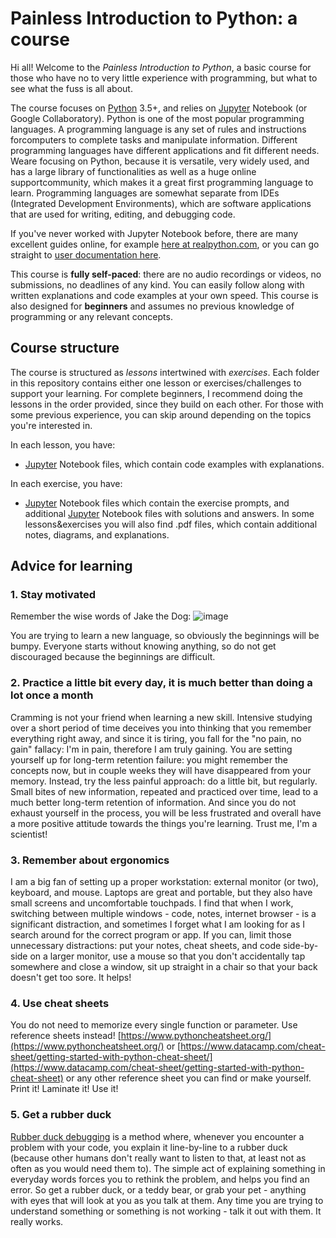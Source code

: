 # Painless Introduction to Python: a course
Hi all! 
Welcome to the _Painless Introduction to Python_, a basic course for those who have no to very little experience with programming, but what to see what the fuss is all about. 

The course focuses on [Python](https://www.python.org/) 3.5+, and relies on [Jupyter](https://jupyter.org/) Notebook (or Google Collaboratory). Python is one of the most popular programming languages. A programming language is any set of rules and instructions forcomputers to complete tasks and manipulate information. Different programming languages have different applications and fit different needs. Weare focusing on Python, because it is versatile, very widely used, and has a large library of functionalities as well as a huge online supportcommunity, which makes it a great first programming language to learn. Programming languages are somewhat separate from IDEs (Integrated Development Environments), which are software applications that are used for writing, editing, and debugging code. 

If you've never worked with Jupyter Notebook before, there are many excellent guides online, for example [here at realpython.com](https://realpython.com/jupyter-notebook-introduction/), or you can go straight to [user documentation here](https://jupyter-notebook.readthedocs.io/en/latest/notebook.html/). 

This course is **fully self-paced**: there are no audio recordings or videos, no submissions, no deadlines of any kind. You can easily follow along with written explanations and code examples at your own speed. This course is also designed for **beginners** and assumes no previous knowledge of programming or any relevant concepts. 

## Course structure
The course is structured as _lessons_ intertwined with _exercises_. Each folder in this repository contains either one lesson or exercises/challenges to support your learning. For complete beginners, I recommend doing the lessons in the order provided, since they build on each other. For those with some previous experience, you can skip around depending on the topics you're interested in.

In each lesson, you have:
- [Jupyter](https://jupyter.org/) Notebook files, which contain code examples with explanations. 

In each exercise, you have:
- [Jupyter](https://jupyter.org/) Notebook files which contain the exercise prompts, and additional [Jupyter](https://jupyter.org/) Notebook files with solutions and answers.
In some lessons&exercises you will also find .pdf files, which contain additional notes, diagrams, and explanations.

## Advice for learning
### 1. Stay motivated
Remember the wise words of Jake the Dog:
![image](https://github.com/akaszowska/Painless-Introduction-to-Python-course/assets/48135520/747c979d-9346-49e6-ac24-309b68ecc139)

You are trying to learn a new language, so obviously the beginnings will be bumpy. Everyone starts without knowing anything, so do not get discouraged because the beginnings are difficult. 

### 2. Practice a little bit every day, it is much better than doing a lot once a month
Cramming is not your friend when learning a new skill. Intensive studying over a short period of time deceives you into thinking that you remember everything right away, and since it is tiring, you fall for the "no pain, no gain" fallacy: I'm in pain, therefore I am truly gaining. You are setting yourself up for long-term retention failure: you might remember the concepts now, but in couple weeks they will have disappeared from your memory.
Instead, try the less painful approach: do a little bit, but regularly. Small bites of new information, repeated and practiced over time, lead to a much better long-term retention of information. And since you do not exhaust yourself in the process, you will be less frustrated and overall have a more positive attitude towards the things you're learning. 
Trust me, I'm a scientist! 

### 3. Remember about ergonomics
I am a big fan of setting up a proper workstation: external monitor (or two), keyboard, and mouse. Laptops are great and portable, but they also have small screens and uncomfortable touchpads. I find that when I work, switching between multiple windows - code, notes, internet browser - is a significant distraction, and sometimes I forget what I am looking for as I search around for the correct program or app. If you can, limit those unnecessary distractions: put your notes, cheat sheets, and code side-by-side on a larger monitor, use a mouse so that you don't accidentally tap somewhere and close a window, sit up straight in a chair so that your back doesn't get too sore. It helps!

### 4. Use cheat sheets
You do not need to memorize every single function or parameter. Use reference sheets instead! 
[https://www.pythoncheatsheet.org/](https://www.pythoncheatsheet.org/)
or [https://www.datacamp.com/cheat-sheet/getting-started-with-python-cheat-sheet/](https://www.datacamp.com/cheat-sheet/getting-started-with-python-cheat-sheet)
or any other reference sheet you can find or make yourself. Print it! Laminate it! Use it!

### 5. Get a rubber duck
[Rubber duck debugging](https://en.wikipedia.org/wiki/Rubber_duck_debugging) is a method where, whenever you encounter a problem with your code, you explain it line-by-line to a rubber duck (because other humans don't really want to listen to that, at least not as often as you would need them to). The simple act of explaining something in everyday words forces you to rethink the problem, and helps you find an error. So get a rubber duck, or a teddy bear, or grab your pet - anything with eyes that will look at you as you talk at them. Any time you are trying to understand something or something is not working - talk it out with them. It really works. 
